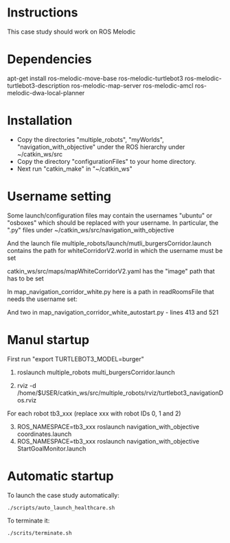 # Instructions

This case study should work on ROS Melodic

# Dependencies

apt-get install ros-melodic-move-base ros-melodic-turtlebot3 ros-melodic-turtlebot3-description ros-melodic-map-server ros-melodic-amcl ros-melodic-dwa-local-planner

# Installation

* Copy the directories "multiple_robots", "myWorlds", "navigation_with_objective" under the ROS hierarchy under ~/catkin_ws/src
* Copy the directory "configurationFiles" to your home directory.
* Next run "catkin_make" in "~/catkin_ws"

# Username setting

Some launch/configuration files may contain the
usernames "ubuntu" or "osboxes" which should be replaced with your username.
In particular, the ".py" files under ~/catkin_ws/src/navigation_with_objective

And the launch file multiple_robots/launch/mutli_burgersCorridor.launch
contains the path for whiteCorridorV2.world in which the username must be set

catkin_ws/src/maps/mapWhiteCorridorV2.yaml has the "image" path that has
to be set

In map_navigation_corridor_white.py here is a path in readRoomsFile that needs
the username set:

And two in map_navigation_corridor_white_autostart.py - lines 413 and 521

# Manul startup

First run "export TURTLEBOT3_MODEL=burger"

1) roslaunch multiple_robots multi_burgersCorridor.launch

2) rviz -d /home/$USER/catkin_ws/src/multiple_robots/rviz/turtlebot3_navigationDos.rviz

For each robot tb3_xxx (replace xxx with robot IDs 0, 1 and 2)

3) ROS_NAMESPACE=tb3_xxx roslaunch navigation_with_objective coordinates.launch
4) ROS_NAMESPACE=tb3_xxx roslaunch navigation_with_objective StartGoalMonitor.launch

# Automatic startup

To launch the case study automatically:
```
./scripts/auto_launch_healthcare.sh
```

To terminate it:
```
./scrits/terminate.sh
```
